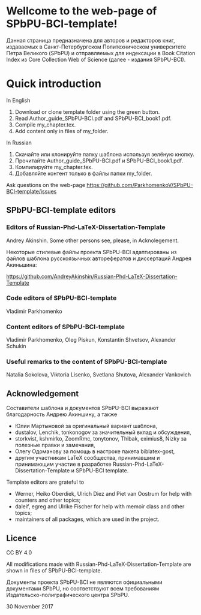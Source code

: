 ﻿# Wellcome to the web-page of SPbPU-BCI-template!


Данная страница предназначена для авторов и редакторов книг, издаваемых в Санкт-Петербургском Политехническом университете Петра Великого (SPbPU) и отправляемых для индексации в Book Citation Index из Core Collection Web of Science (далее - издания SPbPU-BCI). 


# Quick introduction

In English

1. Download or clone template folder using the green button.
2. Read Author_guide_SPbPU-BCI.pdf and SPbPU-BCI_book1.pdf.
3. Compile my_chapter.tex.
4. Add content only in files of my_folder.   

In Russian

1. Скачайте или клонируйте папку шаблона используя зелёную кнопку.
2. Прочитайте Author_guide_SPbPU-BCI.pdf и SPbPU-BCI_book1.pdf.
3. Компилируйте my_chapter.tex.
4. Добавляйте контент только в файлы папки my_folder.  


Ask questions on the web-page https://github.com/ParkhomenkoV/SPbPU-BCI-template/issues


## SPbPU-BCI-template editors 

### Editors of Russian-Phd-LaTeX-Dissertation-Template

Andrey Akinshin. 
Some other persons see, please, in Acknolegement.

Некоторые стилевые файлы проекта SPbPU-BCI адаптированы из файлов шаблона русскоязычных авторефератов и диссертаций Андрея Акиньшина:

https://github.com/AndreyAkinshin/Russian-Phd-LaTeX-Dissertation-Template


### Code editors of SPbPU-BCI-template

Vladimir Parkhomenko


### Content editors of SPbPU-BCI-template

Vladimir Parkhomenko,
Oleg Piskun,
Konstantin Shvetsov,
Alexander Schukin

### Useful remarks to the content of SPbPU-BCI-template

Natalia Sokolova,
Viktoria Lisenko,
Svetlana Shutova,
Alexander Vankovich


## Acknowledgement


Составители шаблона и документов SPbPU-BCI выражают благодарность Андрею Акиншину, а также

- Юлии Мартыновой за оригинальный вариант шаблона,
- dustalov, Lenchik, tonkonogov за значительный вклад и обсуждения,
- storkvist, kshmirko, ZoomRmc, tonytonov, Thibak, eximius8, Nizky за полезные правки и замечания,
- Олегу Одоманову за помощь в настроке пакета biblatex-gost,
- другим участникам LaTeX сообщества, принимавшим и принимающим участие в разработке Russian-Phd-LaTeX-Dissertation-Template и SPbPU-BCI template.

Template editors are grateful to

- Werner, Heiko Oberdiek, Ulrich Diez and Piet van Oostrum for help with counters and other topics;
- daleif, egreg and Ulrike Fischer for help with memoir class and other topics;
- maintainers of all packages, which are used in the project.
 

## Licence

CC BY 4.0

All modifications made with Russian-Phd-LaTeX-Dissertation-Template are shown in files of SPbPU-BCI-template.


Документы проекта SPbPU-BCI не являются официальными документами SPbPU, но соответствуют всем требованиям Издательско-полиграфического центра SPbPU. 

30 November 2017